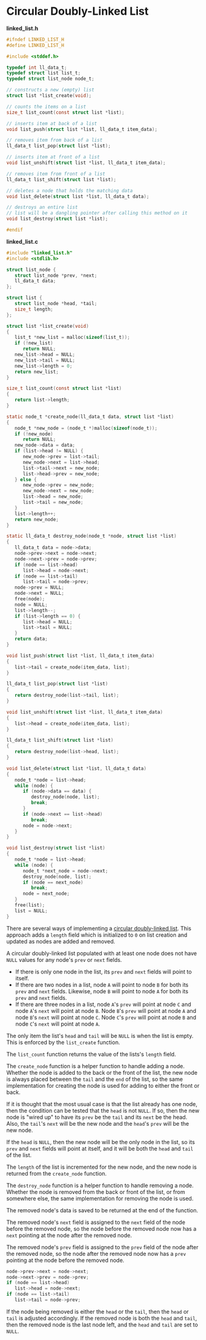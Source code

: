 # Circular Doubly-Linked List

**linked_list.h**

```c
#ifndef LINKED_LIST_H
#define LINKED_LIST_H

#include <stddef.h>

typedef int ll_data_t;
typedef struct list list_t;
typedef struct list_node node_t;

// constructs a new (empty) list
struct list *list_create(void);

// counts the items on a list
size_t list_count(const struct list *list);

// inserts item at back of a list
void list_push(struct list *list, ll_data_t item_data);

// removes item from back of a list
ll_data_t list_pop(struct list *list);

// inserts item at front of a list
void list_unshift(struct list *list, ll_data_t item_data);

// removes item from front of a list
ll_data_t list_shift(struct list *list);

// deletes a node that holds the matching data
void list_delete(struct list *list, ll_data_t data);

// destroys an entire list
// list will be a dangling pointer after calling this method on it
void list_destroy(struct list *list);

#endif
```

**linked_list.c**

```c
#include "linked_list.h"
#include <stdlib.h>

struct list_node {
   struct list_node *prev, *next;
   ll_data_t data;
};

struct list {
   struct list_node *head, *tail;
   size_t length;
};

struct list *list_create(void)
{
   list_t *new_list = malloc(sizeof(list_t));
   if (!new_list)
      return NULL;
   new_list->head = NULL;
   new_list->tail = NULL;
   new_list->length = 0;
   return new_list;
}

size_t list_count(const struct list *list)
{
   return list->length;
}

static node_t *create_node(ll_data_t data, struct list *list)
{
   node_t *new_node = (node_t *)malloc(sizeof(node_t));
   if (!new_node)
      return NULL;
   new_node->data = data;
   if (list->head != NULL) {
      new_node->prev = list->tail;
      new_node->next = list->head;
      list->tail->next = new_node;
      list->head->prev = new_node;
   } else {
      new_node->prev = new_node;
      new_node->next = new_node;
      list->head = new_node;
      list->tail = new_node;
   }
   list->length++;
   return new_node;
}

static ll_data_t destroy_node(node_t *node, struct list *list)
{
   ll_data_t data = node->data;
   node->prev->next = node->next;
   node->next->prev = node->prev;
   if (node == list->head)
      list->head = node->next;
   if (node == list->tail)
      list->tail = node->prev;
   node->prev = NULL;
   node->next = NULL;
   free(node);
   node = NULL;
   list->length--;
   if (list->length == 0) {
      list->head = NULL;
      list->tail = NULL;
   }
   return data;
}

void list_push(struct list *list, ll_data_t item_data)
{
   list->tail = create_node(item_data, list);
}

ll_data_t list_pop(struct list *list)
{
   return destroy_node(list->tail, list);
}

void list_unshift(struct list *list, ll_data_t item_data)
{
   list->head = create_node(item_data, list);
}

ll_data_t list_shift(struct list *list)
{
   return destroy_node(list->head, list);
}

void list_delete(struct list *list, ll_data_t data)
{
   node_t *node = list->head;
   while (node) {
      if (node->data == data) {
         destroy_node(node, list);
         break;
      }
      if (node->next == list->head)
         break;
      node = node->next;
   }
}

void list_destroy(struct list *list)
{
   node_t *node = list->head;
   while (node) {
      node_t *next_node = node->next;
      destroy_node(node, list);
      if (node == next_node)
         break;
      node = next_node;
   }
   free(list);
   list = NULL;
}
```

There are several ways of implementing a [circular doubly-linked list][circular-doubly-linked-list].
This approach adds a `length` field which is initialized to `0` on list creation and updated as nodes are added and removed.

A circular doubly-linked list populated with at least one node does not have `NULL` values for any node's `prev` or `next` fields.

- If there is only one node in the list, its `prev` and `next` fields will point to itself.
- If there are two nodes in a list, node `A` will point to node `B` for both its `prev` and `next` fields.
Likewise, node `B` will point to node `A` for both its `prev` and `next` fields.
- If there are three nodes in a list, node `A`'s `prev` will point at node `C` and node `A`'s `next` will point at node `B`.
Node `B`'s `prev` will point at node `A` and node `B`'s `next` will point at node `C`.
Node `C`'s `prev` will point at node `B` and node `C`'s `next` will point at node `A`.

The only item the list's `head` and `tail` will be `NULL` is when the list is empty.
This is enforced by the `list_create` function.

The `list_count` function returns the value of the lists's `length` field.

The `create_node` function is a helper function to handle adding a node.
Whether the node is added to the back or the front of the list, the new node is always placed between the `tail` and the `end` of the list,
so the same implementation for creating the node is used for adding to either the front or back.

If it is thought that the most usual case is that the list already has one node, then the condition can be tested that the `head` is not `NULL`.
If so, then the new node is "wired up" to have its `prev` be the `tail` and its `next` be the head.
Also, the `tail`'s `next` will be the new node and the `head`'s `prev` will be the new node.

If the `head` is `NULL`, then the new node will be the only node in the list, so its `prev` and `next` fields will point at itself,
and it will be both the `head` and `tail` of the list.

The `length` of the list is incremented for the new node, and the new node is returned from the `create_node` function.

The `destroy_node` function is a helper function to handle removing a node.
Whether the node is removed from the back or front of the list, or from somewhere else, the same implementation for removing the node is used.

The removed node's data is saved to be returned at the end of the function.

The removed node's `next` field is assigned to the `next` field of the node before the removed node,
so the node before the removed node now has a `next` pointing at the node after the removed node.

The removed node's `prev` field is assigned to the `prev` field of the node after the removed node,
so the node after the removed node now has a `prev` pointing at the node before the removed node.

```c
node->prev->next = node->next;
node->next->prev = node->prev;
if (node == list->head)
   list->head = node->next;
if (node == list->tail)
   list->tail = node->prev;
```

If the node being removed is either the `head` or the `tail`, then the `head` or `tail` is adjusted accordingly.
If the removed node is both the `head` and `tail`, then the removed node is the last node left, and the `head` and `tail`
are set to `NULL`.

[circular-doubly-linked-list]: https://www.sanfoundry.com/c-program-circular-doubly-linked-list/
